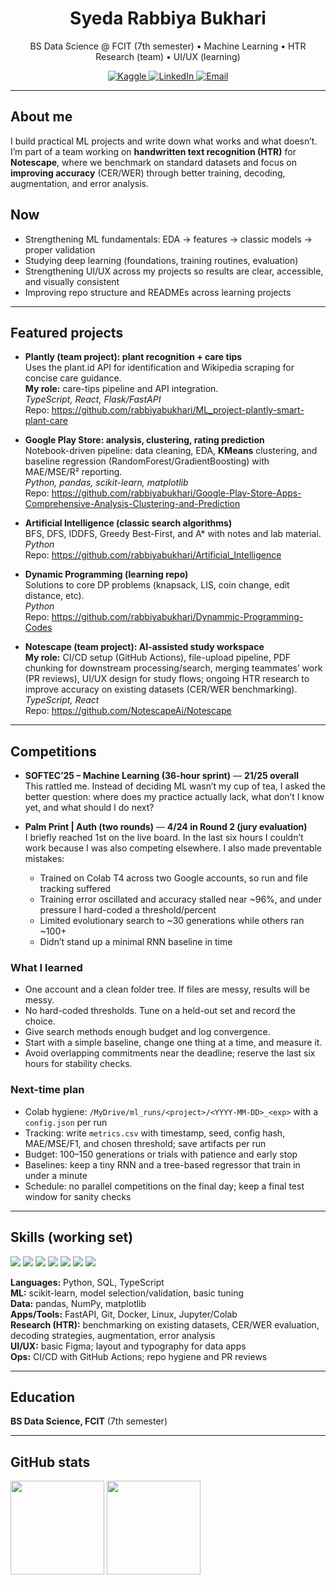<!-- Accent palette: #6C63FF (indigo) • #00BFA6 (teal) • #FF6B6B (coral) -->
<h1 align="center">Syeda Rabbiya Bukhari</h1>
<p align="center">BS Data Science @ FCIT (7th semester) • Machine Learning • HTR Research (team) • UI/UX (learning)</p>

<p align="center">
  <a href="https://www.kaggle.com/rabbiyabukhari">
    <img src="https://img.shields.io/badge/Kaggle-20BEFF?style=for-the-badge&logo=kaggle&logoColor=white" alt="Kaggle"/>
  </a>
  <a href="https://www.linkedin.com/in/syeda-rabbiya-bukhari-462819196/">
    <img src="https://img.shields.io/badge/LinkedIn-0A66C2?style=for-the-badge&logo=linkedin&logoColor=white" alt="LinkedIn"/>
  </a>
  <a href="mailto:rabbiya.bukhari786@gmail.com">
    <img src="https://img.shields.io/badge/Email-6C63FF?style=for-the-badge&logo=gmail&logoColor=white" alt="Email"/>
  </a>
</p>

---

## About me
I build practical ML projects and write down what works and what doesn’t.  
I’m part of a team working on **handwritten text recognition (HTR)** for **Notescape**, where we benchmark on standard datasets and focus on **improving accuracy** (CER/WER) through better training, decoding, augmentation, and error analysis.

## Now
- Strengthening ML fundamentals: EDA → features → classic models → proper validation
- Studying deep learning (foundations, training routines, evaluation)
- Strengthening UI/UX across my projects so results are clear, accessible, and visually consistent
- Improving repo structure and READMEs across learning projects

---

## Featured projects

- **Plantly (team project): plant recognition + care tips**  
  Uses the plant.id API for identification and Wikipedia scraping for concise care guidance.  
  **My role:** care-tips pipeline and API integration.  
  _TypeScript, React, Flask/FastAPI_  
  Repo: https://github.com/rabbiyabukhari/ML_project-plantly-smart-plant-care

- **Google Play Store: analysis, clustering, rating prediction**  
  Notebook-driven pipeline: data cleaning, EDA, **KMeans** clustering, and baseline regression (RandomForest/GradientBoosting) with MAE/MSE/R² reporting.  
  _Python, pandas, scikit-learn, matplotlib_  
  Repo: https://github.com/rabbiyabukhari/Google-Play-Store-Apps-Comprehensive-Analysis-Clustering-and-Prediction

- **Artificial Intelligence (classic search algorithms)**  
  BFS, DFS, IDDFS, Greedy Best-First, and A* with notes and lab material.  
  _Python_  
  Repo: https://github.com/rabbiyabukhari/Artificial_Intelligence

- **Dynamic Programming (learning repo)**  
  Solutions to core DP problems (knapsack, LIS, coin change, edit distance, etc).  
  _Python_  
  Repo: https://github.com/rabbiyabukhari/Dynammic-Programming-Codes  <!-- consider renaming to Dynamic-Programming-Codes -->

- **Notescape (team project): AI-assisted study workspace**  
  **My role:** CI/CD setup (GitHub Actions), file-upload pipeline, PDF chunking for downstream processing/search, merging teammates’ work (PR reviews), UI/UX design for study flows; ongoing HTR research to improve accuracy on existing datasets (CER/WER benchmarking).  
  _TypeScript, React_  
  Repo: https://github.com/NotescapeAi/Notescape

---

## Competitions

- **SOFTEC’25 – Machine Learning (36-hour sprint)** — **21/25 overall**  
  This rattled me. Instead of deciding ML wasn’t my cup of tea, I asked the better question: where does my practice actually lack, what don’t I know yet, and what should I do next?

- **Palm Print | Auth (two rounds)** — **4/24 in Round 2 (jury evaluation)**  
  I briefly reached 1st on the live board. In the last six hours I couldn’t work because I was also competing elsewhere. I also made preventable mistakes:
  - Trained on Colab T4 across two Google accounts, so run and file tracking suffered
  - Training error oscillated and accuracy stalled near ~96%, and under pressure I hard-coded a threshold/percent
  - Limited evolutionary search to ~30 generations while others ran ~100+
  - Didn’t stand up a minimal RNN baseline in time

### What I learned
- One account and a clean folder tree. If files are messy, results will be messy.
- No hard-coded thresholds. Tune on a held-out set and record the choice.
- Give search methods enough budget and log convergence.
- Start with a simple baseline, change one thing at a time, and measure it.
- Avoid overlapping commitments near the deadline; reserve the last six hours for stability checks.

### Next-time plan
- Colab hygiene: `/MyDrive/ml_runs/<project>/<YYYY-MM-DD>_<exp>` with a `config.json` per run
- Tracking: write `metrics.csv` with timestamp, seed, config hash, MAE/MSE/F1, and chosen threshold; save artifacts per run
- Budget: 100–150 generations or trials with patience and early stop
- Baselines: keep a tiny RNN and a tree-based regressor that train in under a minute
- Schedule: no parallel competitions on the final day; keep a final test window for sanity checks

---

## Skills (working set)
<p>
  <img src="https://img.shields.io/badge/Python-3776AB?logo=python&logoColor=white&labelColor=3776AB&color=3776AB" />
  <img src="https://img.shields.io/badge/pandas-150458?logo=pandas&logoColor=white&labelColor=150458&color=150458" />
  <img src="https://img.shields.io/badge/scikit--learn-F7931E?logo=scikitlearn&logoColor=white&labelColor=F7931E&color=F7931E" />
  <img src="https://img.shields.io/badge/FastAPI-009688?logo=fastapi&logoColor=white&labelColor=009688&color=009688" />
  <img src="https://img.shields.io/badge/Docker-2496ED?logo=docker&logoColor=white&labelColor=2496ED&color=2496ED" />
  <img src="https://img.shields.io/badge/GitHub%20Actions-6C63FF?logo=githubactions&logoColor=white&labelColor=6C63FF&color=6C63FF" />
  <img src="https://img.shields.io/badge/Figma-00BFA6?logo=figma&logoColor=white&labelColor=00BFA6&color=00BFA6" />
</p>

**Languages:** Python, SQL, TypeScript  
**ML:** scikit-learn, model selection/validation, basic tuning  
**Data:** pandas, NumPy, matplotlib  
**Apps/Tools:** FastAPI, Git, Docker, Linux, Jupyter/Colab  
**Research (HTR):** benchmarking on existing datasets, CER/WER evaluation, decoding strategies, augmentation, error analysis  
**UI/UX:** basic Figma; layout and typography for data apps  
**Ops:** CI/CD with GitHub Actions; repo hygiene and PR reviews

---

## Education
**BS Data Science, FCIT** (7th semester)

---

## GitHub stats
<p>
  <img src="https://github-readme-stats.vercel.app/api?username=rabbiyabukhari&show_icons=true&hide_title=true&theme=tokyonight" height="150" />
  <img src="https://github-readme-stats.vercel.app/api/top-langs/?username=rabbiyabukhari&layout=compact&theme=tokyonight" height="150" />
</p>
